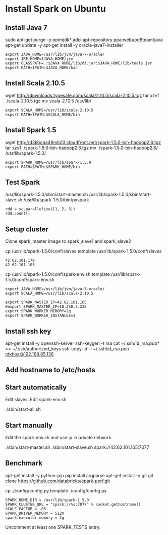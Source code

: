 # Install Spark on Ubuntu

## Install Java 7
sudo apt-get purge -y openjdk*
add-apt-repository ppa:webupd8team/java
apt-get update -y
apt-get install -y oracle-java7-installer

```
export JAVA_HOME=/usr/lib/jvm/java-7-oracle/
export JRE_HOME=$JAVA_HOME/jre
export CLASSPATH=.:$JAVA_HOME/lib/dt.jar:$JAVA_HOME/lib/tools.jar
export PATH=$PATH:$JAVA_HOME/bin
```

## Install Scala 2.10.5
wget http://downloads.typesafe.com/scala/2.10.5/scala-2.10.5.tgz
tar xzvf ./scala-2.10.5.tgz
mv scala-2.10.5 /usr/lib/

```
export SCALA_HOME=/usr/lib/scala-2.10.5
export PATH=$PATH:$SCALA_HOME/bin
```

## Install Spark 1.5
wget http://d3kbcqa49mib13.cloudfront.net/spark-1.5.0-bin-hadoop2.6.tgz
tar xzvf ./spark-1.5.0-bin-hadoop2.6.tgz
mv ./spark-1.5.0-bin-hadoop2.6/ /usr/lib/spark-1.5.0/

```
export SPARK_HOME=/usr/lib/spark-1.5.0
export PATH=$PATH:$SPARK_HOME/bin
```

## Test Spark
/usr/lib/spark-1.5.0/sbin/start-master.sh
/usr/lib/spark-1.5.0/sbin/start-slave.sh
/usr/lib/spark-1.5.0/bin/pyspark

```
rdd = sc.parallelize([1, 2, 3])
rdd.count()
```

## Setup cluster
Clone spark_master image to spark_slave1 and spark_slave2

cp /usr/lib/spark-1.5.0/conf/slaves.template /usr/lib/spark-1.5.0/conf/slaves

```
42.62.101.170
42.62.101.103
```

cp /usr/lib/spark-1.5.0/conf/spark-env.sh.template /usr/lib/spark-1.5.0/conf/spark-env.sh

```
export JAVA_HOME=/usr/lib/jvm/java-7-oracle/
export SCALA_HOME=/usr/lib/scala-2.10.5

export SPARK_MASTER_IP=42.62.101.165
#export SPARK_MASTER_IP=10.250.7.235
export SPARK_WORKER_MEMORY=2g
export SPARK_WORKER_INSTANCES=2
```

## Install ssh key
apt-get install -y openssh-server
ssh-keygen -t rsa
cat ~/.ssh/id_rsa.pub* >> ~/.ssh/authorized_keys
ssh-copy-id -i ~/.ssh/id_rsa.pub ntkhoa@192.168.85.136

## Add hostname to /etc/hosts

## Start automatically

Edit slaves.
Edit spark-env.sh

./sbin/start-all.sh

## Start manually

Edit the spark-env.sh and use ip in private network.

./sbin/start-master.sh
./sbin/start-slave.sh spark://42.62.101.165:7077

## Benchmark

apt-get install -y python-pip
pip install argparse
apt-get install -y git
git clone https://github.com/databricks/spark-perf.git

cp ./config/config.py.template ./config/config.py

```
SPARK_HOME_DIR = /usr/lib/spark-1.5.0
SPARK_CLUSTER_URL = "spark://%s:7077" % socket.gethostname()
SCALE_FACTOR = .05
SPARK_DRIVER_MEMORY = 512m
spark.executor.memory = 2g
```

Uncomment at least one SPARK_TESTS entry.